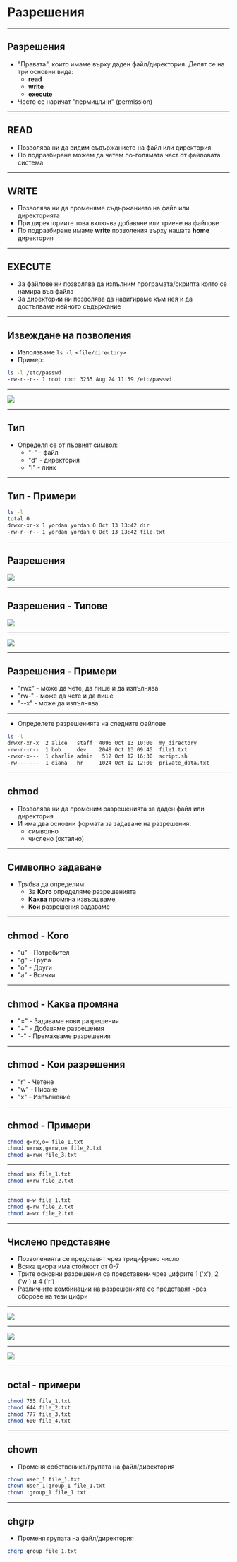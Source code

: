 # Разрешения

---
## Разрешения

- "Правата", които имаме върху даден файл/директория. Делят се на три основни вида:
    - **read**
    - **write**
    - **execute**
- Често се наричат "пермишъни" (permission)
---
## READ

- Позволява ни да видим съдържанието на файл или директория.
- По подразбиране можем да четем по-голямата част от файловата система

---
## WRITE

- Позволява ни да променяме съдържанието на файл или директорията
- При директориите това включва добавяне или триене на файлове
- По подразбиране имаме **write** позволения върху нашата **home** директория

---
## EXECUTE

- За файлове ни позволява да изпълним програмата/скрипта която се намира във файла
- За директории ни позволява да навигираме към нея и да достъпваме нейното съдържание

---

## Извеждане на позволения

- Използваме `ls -l <file/directory>`
- Пример:
```bash
ls -l /etc/passwd
-rw-r--r-- 1 root root 3255 Aug 24 11:59 /etc/passwd
```

---

![](/Attachments/OS_Permissions_Pic_1.png)

---
## Тип

- Определя се от първият символ:
    - "-" - файл
    - "d" - директория
    - "l" - линк

---
## Тип - Примери

```bash
ls -l
total 0
drwxr-xr-x 1 yordan yordan 0 Oct 13 13:42 dir
-rw-r--r-- 1 yordan yordan 0 Oct 13 13:42 file.txt
```

---
## Разрешения

![](/Attachments/OS_Permissions_Pic_2.png)

---
## Разрешения - Типове

![](/Attachments/OS_Permissions_Pic_3.png)

---

![](/Attachments/OS_Permissions_Pic_4.png)

---
## Разрешения - Примери

- "rwx" - може да чете, да пише и да изпълнява
- "rw-" - може да чете и да пише
- "--x" - може да изпълнява

---

- Определете разрешенията на следните файлове

```bash
ls -l
drwxr-xr-x  2 alice   staff  4096 Oct 13 10:00  my_directory
-rw-r--r--  1 bob     dev    2048 Oct 13 09:45  file1.txt
-rwxr-x---  1 charlie admin   512 Oct 12 16:30  script.sh
-rw-------  1 diana   hr     1024 Oct 12 12:00  private_data.txt
```

---
## chmod

- Позволява ни да променим разрешенията за даден файл или директория
- И има два основни формата за задаване на разрешения:
    - символно
    - числено (октално)

---
## Символно задаване

- Трябва да определим:
    - За **Кого** определяме разрешенията
    - **Каква** промяна извършваме
    - **Кои** разрешения задаваме

---
## chmod - Кого

- "u" - Потребител
- "g" - Група
- "o" - Други
- "a" - Всички

---
## chmod - Каква промяна

- "=" - Задаваме нови разрешения
- "+" - Добавяме разрешения
- "-" - Премахваме разрешения

---
## chmod - Кои разрешения

- "r" - Четене
- "w" - Писане
- "x" - Изпълнение

---
## chmod - Примери

```bash
chmod g=rx,o= file_1.txt
chmod u=rwx,g=rw,o= file_2.txt
chmod a=rwx file_3.txt
```

---

```bash
chmod u+x file_1.txt
chmod o+rw file_2.txt
```

---

```bash
chmod u-w file_1.txt
chmod g-rw file_2.txt
chmod a-wx file_2.txt
```

---

## Числено представяне

- Позволенията се представят чрез трицифрено число
- Всяка цифра има стойност от 0-7
- Трите основни разрешения са представени чрез цифрите 1 ('x'), 2 ('w') и 4 ('r')
- Различните комбинации на разрешенията се представят чрез сборове на тези цифри

---

![](/Attachments/OS_Permissions_Pic_5.png)

---

![](/Attachments/OS_Permissions_Pic_6.png)

---

![](/Attachments/OS_Permissions_Pic_7.png)

---

## octal - примери

```bash
chmod 755 file_1.txt
chmod 644 file_2.txt
chmod 777 file_3.txt
chmod 600 file_4.txt
```

---
## chown

- Променя собственика/групата на файл/директория

```bash
chown user_1 file_1.txt
chown user_1:group_1 file_1.txt
chown :group_1 file_1.txt
```

---
## chgrp

- Променя групата на файл/директория

```bash
chgrp group file_1.txt
```
